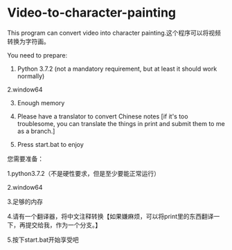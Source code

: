 # Video-to-character-painting
This program can convert video into character painting.这个程序可以将视频转换为字符画。

You need to prepare:
1. Python 3.7.2 (not a mandatory requirement, but at least it should work normally)

2.window64

3. Enough memory

4. Please have a translator to convert Chinese notes [if it's too troublesome, you can translate the things in print and submit them to me as a branch.]

5. Press start.bat to enjoy

您需要准备：

1.python3.7.2（不是硬性要求，但是至少要能正常运行）

2.window64

3.足够的内存

4.请有一个翻译器，将中文注释转换【如果嫌麻烦，可以将print里的东西翻译一下，再提交给我，作为一个分支。】

5.按下start.bat开始享受吧
